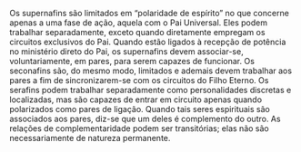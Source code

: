 ﻿Os supernafins são limitados em “polaridade de espírito” no que concerne apenas a uma fase de ação, aquela com o Pai Universal. Eles podem trabalhar separadamente, exceto quando diretamente empregam os circuitos exclusivos do Pai. Quando estão ligados à recepção de potência no ministério direto do Pai, os supernafins devem associar-se, voluntariamente, em pares, para serem capazes de funcionar. Os seconafins são, do mesmo modo, limitados e ademais devem trabalhar aos pares a fim de sincronizarem-se com os circuitos do Filho Eterno. Os serafins podem trabalhar separadamente como personalidades discretas e localizadas, mas são capazes de entrar em circuito apenas quando polarizados como pares de ligação. Quando tais seres espirituais são associados aos pares, diz-se que um deles é complemento do outro.  As relações de complementaridade podem ser transitórias; elas não são necessariamente de natureza permanente.